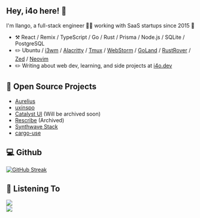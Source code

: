## Hey, i4o here! :wave:

I'm Ilango, a full-stack engineer 👨‍💻 working with SaaS startups since 2015 🚀

-   :hammer_and_pick: React / Remix / TypeScript / Go / Rust / Prisma / Node.js / SQLite / PostgreSQL
-   :pencil2: Ubuntu / [i3wm](https://i3wm.org/) / [Alacritty](https://alacritty.org/) / [Tmux](https://github.com/tmux/tmux) / [WebStorm](https://www.jetbrains.com/webstorm/) / [GoLand](https://www.jetbrains.com/go/) / [RustRover](https://www.jetbrains.com/rust/) / [Zed](https://zed.dev/) / [Neovim](https://neovim.io/)
-   :pencil2: Writing about web dev, learning, and side projects at [i4o.dev](https://i4o.dev)

## :seedling: Open Source Projects

- [Aurelius](https://github.com/aureliushq/aurelius)
- [uxinspo](https://uxinspo.site/)
- [Catalyst UI](https://catalyst-ui.netlify.app/) (Will be archived soon)
- [Rescribe](https://github.com/i4o-oss/rescribe) (Archived)
- [Synthwave Stack](https://synthwave-stack.fly.dev/)
- [cargo-use](https://github.com/i4o-dev/cargo-use)

## :computer: Github 

[![GitHub Streak](https://github-readme-streak-stats.herokuapp.com?user=0xi4o&theme=dark&date_format=M%20j%5B%2C%20Y%5D&card_width=640)](https://git.io/streak-stats)

## :musical_note: Listening To

<div align="left"><img src="https://spotify-github-profile.vercel.app/api/view?uid=ilangorajagopal&cover_image=true&theme=default" /></div>  

<div align="left">
<img src="https://komarev.com/ghpvc/?username=i4o-dev&&style=flat-square" align="center" />
</div>  
